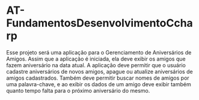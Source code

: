 # AT-FundamentosDesenvolvimentoCcharp
 Esse projeto será uma aplicação para o Gerenciamento de Aniversários de Amigos. Assim que a aplicação é iniciada, ela deve exibir os amigos que fazem aniversário na data atual. A aplicação deve permitir que o usuário cadastre aniversários de novos amigos, apague ou atualize aniversários de amigos cadastrados. Também deve permitir buscar nomes de amigos por uma palavra-chave, e ao exibir os dados de um amigo deve exibir também quanto tempo falta para o próximo aniversário do mesmo.
